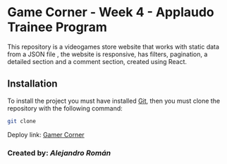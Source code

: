 # **Game Corner - Week 4 - Applaudo Trainee Program**

This repository is a videogames store website that works with static data from a JSON file , the website is responsive, has filters, pagination, a detailed section and a comment section, created using React.

## Installation

To install the project you must have installed [Git](https://git-scm.com/downloads), then you must clone the repository with the following command:

```bash
git clone
```

Deploy link: [Gamer Corner](https://the-gamer-corner.vercel.app/)

### Created by: **_Alejandro Román_**
